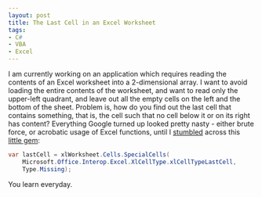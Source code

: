 ```yaml
---
layout: post
title: The Last Cell in an Excel Worksheet
tags:
- C#
- VBA
- Excel
---
```


I am currently working on an application which requires reading the contents of an Excel worksheet into a 2-dimensional array. I want to avoid loading the entire contents of the worksheet, and want to read only the upper-left quadrant, and leave out all the empty cells on the left and the bottom of the sheet. Problem is, how do you find out the last cell that contains something, that is, the cell such that no cell below it or on its right has content?  Everything Google turned up looked pretty nasty - either brute force, or acrobatic usage of Excel functions, until I [stumbled](http://www.vbforums.com/archive/index.php/t-234942.html) across this [little gem](http://msdn.microsoft.com/en-us/library/aa213567(office.11).aspx): 

``` csharp
var lastCell = xlWorksheet.Cells.SpecialCells(
    Microsoft.Office.Interop.Excel.XlCellType.xlCellTypeLastCell, 
    Type.Missing);
```

You learn everyday. 
